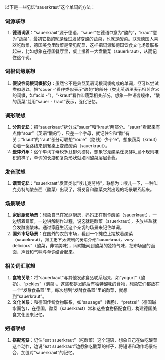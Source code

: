以下是一些记忆“sauerkraut”这个单词的方法：

### 词源联想
1. **德语词源**：“sauerkraut”源于德语，“sauer”在德语中意为“酸的”，“kraut”意为“蔬菜”，最初它指的就是经过发酵变酸的蔬菜，也就是酸菜。联想德国人喜欢吃酸菜，德国美食里酸菜是常见配菜，这样把词源和德国饮食文化场景联系起来，比如想象在德国餐厅里，桌上摆着一大盘酸菜（sauerkraut），从而记住这个词。

### 词根词缀联想
1. **假设性词根词缀拆分**：虽然它不是典型英语词根词缀构成的单词，但可以尝试类似思路。把“sauer -”看作类似表示“酸的”的部分（类比英语里表示相关含义的词缀，如“acid -”），“-kraut”看作和蔬菜相关部分。想象一种语言规律，“酸的蔬菜”就用“sauer - kraut”表示，强化记忆。

### 词形联想
1. **分割记忆**：把“sauerkraut”拆分成“sauer”和“kraut”两部分。“sauer”看起来有点像“sour”（英语“酸的”），只差一个字母，就记住它和“酸”有关；“kraut”的“raut”部分可联想“route”（路线）少个“e”，想象蔬菜（kraut）沿着一条路线来到餐桌上变成酸菜（sauerkraut）。
2. **整体外形**：这个单词字母较多且排列独特，想象它是酸菜在发酵缸里不规则堆积的样子，单词的长度和复杂形状就如同酸菜层层叠叠。

### 发音联想
1. **谐音记忆**：“sauerkraut”发音类似“嗖儿克劳特”，联想为：嗖儿一下，一种叫克劳特的酸东西（酸菜）出现了，将发音和酸菜突然出现的场景联系起来。

### 场景联想
1. **家庭厨房场景**：想象自己在家庭厨房，妈妈正在制作酸菜（sauerkraut），一边切着蔬菜，一边讲解制作过程，说这就是酸菜（sauerkraut），多放些盐就会发酵出酸味。通过家庭生活这个亲切的场景来记住单词。
2. **国外市场场景**：在国外的农贸市场，看到一个摊位上摆放着酸菜（sauerkraut），摊主用不太流利的英语介绍“sauerkraut，very delicious”（酸菜，非常美味），同时能闻到酸菜的独特气味，把市场里的画面、声音和气味与单词结合起来。

### 相关词汇联想
1. **食物关联**：将“sauerkraut”与其他发酵食品联系起来，如“yogurt”（酸奶）、“pickles”（泡菜）。这些都是发酵后有独特酸味的食物，想象它们都放在一个“发酵食品篮”里，每次想到“发酵食品篮”里的酸菜，就想到“sauerkraut”。
2. **文化关联**：和德国传统食物联系，如“sausage”（香肠）、“pretzel”（德国碱水面包），在德国，酸菜（sauerkraut）常和这些食物搭配食用，构建德国美食文化圈来记忆。

### 短语联想
1. **搭配短语**：记住“eat sauerkraut”（吃酸菜）这个短语，想象自己在做吃酸菜这个动作，边说“eat sauerkraut”边想象吃酸菜的样子，将短语和动作场景结合，加强对“sauerkraut”的记忆。 